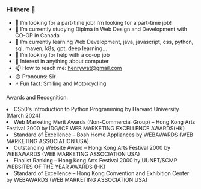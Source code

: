 ### Hi there 👋

- 👯 I’m looking for a part-time job! I’m looking for a part-time job! 
- 🔭 I’m currently studying Diplma in Web Design and Development with CO-OP in Canada
- 🌱 I’m currently learning Web Development, java, javascript, css, python, sql, maven, k8s, gpt, deep learning...
- 🤔 I’m looking for help with a co-op job
- 💬 Interest in anything about computer
- 📫 How to reach me: henrywat@gmail.com
- 😄 Pronouns: Sir
- ⚡ Fun fact: Smiling and Motorcycling

Awards and Recognition:
<li>CS50's Introduction to Python Programming by Harvard University (March 2024)</li>
<li>Web Marketing Merit Awards (Non-Commercial Group) – Hong Kong Arts Festival 2000 by IDG/ICE WEB MARKETING EXCELLENCE AWARDS(HK)
<li>Standard of Excellence – Bosh Home Appliances by WEBAWARDS (WEB MARKETING ASSOCIATION USA)
<li>Outstanding Website Award – Hong Kong Arts Festival 2000 by WEBAWARDS (WEB MARKETING ASSOCIATION USA)
<li>Finalist Ranking – Hong Kong Arts Festival 2000 by UUNET/SCMP WEBSITES OF THE YEAR AWARDS (HK)
<li>Standard of Excellence – Hong Kong Convention and Exhibition Center by WEBAWARDS (WEB MARKETING ASSOCIATION USA)
